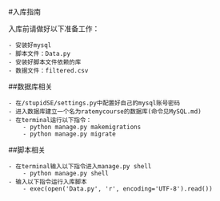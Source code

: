 #入库指南

入库前请做好以下准备工作：

    - 安装好mysql
    - 脚本文件：Data.py
    - 安装好脚本文件依赖的库
    - 数据文件：filtered.csv

##数据库相关

    - 在/stupidSE/settings.py中配置好自己的mysql账号密码
    - 进入数据库建立一个名为ratemycourse的数据库(命令见MySQL.md)
    - 在terminal运行以下指令：
        - python manage.py makemigrations
        - python manage.py migrate
##脚本相关

    - 在terminal输入以下指令进入manage.py shell
        - python manage.py shell
    - 输入以下指令运行入库脚本
        - exec(open('Data.py', 'r', encoding='UTF-8').read())
        
    


